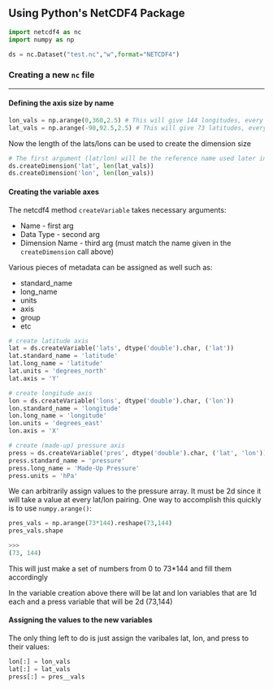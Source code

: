## Using Python's NetCDF4 Package

```python
import netcdf4 as nc
import numpy as np

ds = nc.Dataset("test.nc","w",format="NETCDF4")
```

### Creating a new ```nc``` file
---

#### Defining the axis size by name

```python
lon_vals = np.arange(0,360,2.5) # This will give 144 longitudes, every 2.5 degrees
lat_vals = np.arange(-90,92.5,2.5) # This will give 73 latitudes, every 2.5 degrees
```

Now the length of the lats/lons can be used to create the dimension size

```python
# The first argument (lat/lon) will be the reference name used later in the creation of the variables
ds.createDimension('lat', len(lat_vals))
ds.createDimension('lon', len(lon_vals))
```

#### Creating the variable axes

The netcdf4 method ```createVariable``` takes necessary arguments:
* Name - first arg
* Data Type - second arg
* Dimension Name - third arg (must match the name given in the ```createDimension``` call above)

Various pieces of metadata can be assigned as well such as:
* standard_name
* long_name
* units
* axis
* group
* etc

```python
# create latitude axis
lat = ds.createVariable('lats', dtype('double').char, ('lat'))
lat.standard_name = 'latitude'
lat.long_name = 'latitude'
lat.units = 'degrees_north'
lat.axis = 'Y'

# create longitude axis
lon = ds.createVariable('lons', dtype('double').char, ('lon'))
lon.standard_name = 'longitude'
lon.long_name = 'longitude'
lon.units = 'degrees_east'
lon.axis = 'X'

# create (made-up) pressure axis
press = ds.createVariable('pres', dtype('double').char, ('lat', 'lon'))
press.standard_name = 'pressure'
press.long_name = 'Made-Up Pressure'
press.units = 'hPa'
```
We can arbitrarily assign values to the pressure array. It must be 2d since it will take a value at every lat/lon pairing. One way to accomplish this quickly is to use ```numpy.arange()```:

```python
pres_vals = np.arange(73*144).reshape(73,144)
pres_vals.shape

>>>
(73, 144)
```

This will just make a set of numbers from 0 to 73*144 and fill them accordingly 

In the variable creation above there will be lat and lon variables that are 1d each and a press variable that will be 2d (73,144)

#### Assigning the values to the new variables

The only thing left to do is just assign the varibales lat, lon, and press to their values:

```python
lon[:] = lon_vals
lat[:] = lat_vals
press[:] = pres__vals
```